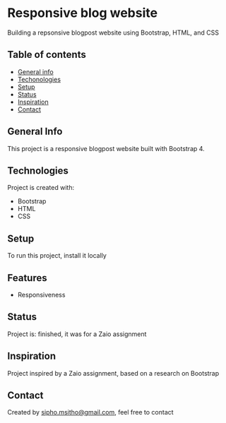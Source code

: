 # Responsive blog website

Building a repsonsive blogpost website using Bootstrap, HTML, and CSS

## Table of contents

* [General info](#general-info)
* [Techonologies](#technologies)
* [Setup](#setup)
* [Status](#status)
* [Inspiration](#inspiration)
* [Contact](#contact)



## General Info
This project is a responsive blogpost website built with Bootstrap 4.


## Technologies
Project is created with:
* Bootstrap
* HTML
* CSS

## Setup
To run this project, install it locally 

## Features
* Responsiveness


## Status
Project is: finished, it was for a Zaio assignment


## Inspiration
Project inspired by a Zaio assignment, based on a research on Bootstrap


## Contact
Created by sipho.msitho@gmail.com, feel free to contact
